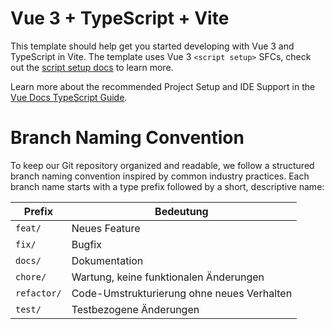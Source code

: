 # Vue 3 + TypeScript + Vite

This template should help get you started developing with Vue 3 and TypeScript in Vite. The template uses Vue 3 `<script setup>` SFCs, check out the [script setup docs](https://v3.vuejs.org/api/sfc-script-setup.html#sfc-script-setup) to learn more.

Learn more about the recommended Project Setup and IDE Support in the [Vue Docs TypeScript Guide](https://vuejs.org/guide/typescript/overview.html#project-setup).



# Branch Naming Convention
To keep our Git repository organized and readable, we follow a structured branch naming convention inspired by common industry practices. Each branch name starts with a type prefix followed by a short, descriptive name:

| Prefix      | Bedeutung                                  |
| ----------- | ------------------------------------------ |
| `feat/`     | Neues Feature                              |
| `fix/`      | Bugfix                                     |
| `docs/`     | Dokumentation                              |
| `chore/`    | Wartung, keine funktionalen Änderungen     |
| `refactor/` | Code-Umstrukturierung ohne neues Verhalten |
| `test/`     | Testbezogene Änderungen                    |

